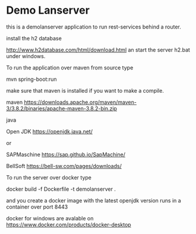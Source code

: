 
Demo Lanserver
============================================================

this is a demolanserver application to 
run rest-services behind a router.

install the h2 database

http://www.h2database.com/html/download.html
an start the server h2.bat under windows.


To run the application over maven from source type

mvn spring-boot:run


make sure that maven is installed if you want to make a compile.

maven
https://downloads.apache.org/maven/maven-3/3.8.2/binaries/apache-maven-3.8.2-bin.zip

java 

Open JDK
https://openjdk.java.net/

or

SAPMaschine
https://sap.github.io/SapMachine/

BellSoft
https://bell-sw.com/pages/downloads/



To run the server over docker type

docker build -f Dockerfile -t demolanserver .

and you create a docker image with the latest openjdk version
runs in a container over port 8443

docker for windows are avalable on
https://www.docker.com/products/docker-desktop




